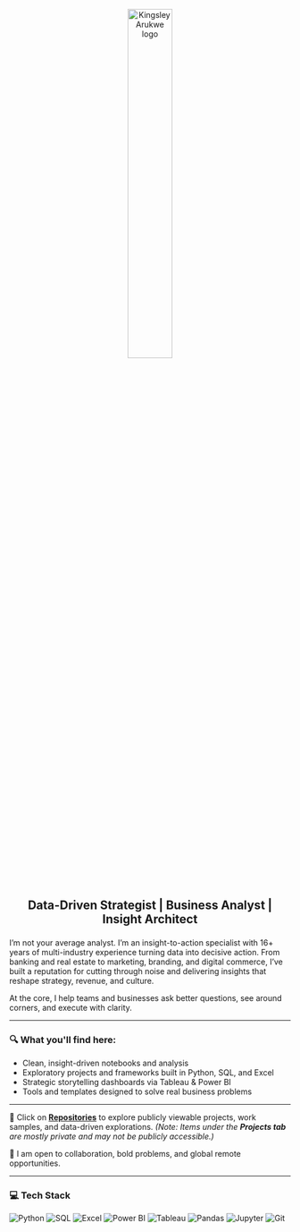 <p align="center">
<img src="https://github.com/user-attachments/assets/24911d03-2bb4-44e2-899c-50195d169eaa" alt="Kingsley Arukwe logo" width="40%" />
</p>

## <p align="center">Data-Driven Strategist | Business Analyst | Insight Architect</p>

I’m not your average analyst. I’m an insight-to-action specialist with 16+ years of multi-industry experience turning data into decisive action. From banking and real estate to marketing, branding, and digital commerce, I’ve built a reputation for cutting through noise and delivering insights that reshape strategy, revenue, and culture.

At the core, I help teams and businesses ask better questions, see around corners, and execute with clarity.

---

### 🔍 What you'll find here:
- Clean, insight-driven notebooks and analysis
- Exploratory projects and frameworks built in Python, SQL, and Excel
- Strategic storytelling dashboards via Tableau & Power BI
- Tools and templates designed to solve real business problems

---

📂 Click on **[Repositories](https://github.com/kingsleyarukwe?tab=repositories)** to explore publicly viewable projects, work samples, and data-driven explorations. *(Note: Items under the **Projects tab** are mostly private and may not be publicly accessible.)*

🧠 I am open to collaboration, bold problems, and global remote opportunities.

---

### 💻 Tech Stack
![Python](https://img.shields.io/badge/Python-3776AB?style=for-the-badge&logo=python&logoColor=white)
![SQL](https://img.shields.io/badge/SQL-4479A1?style=for-the-badge&logo=postgresql&logoColor=white)
![Excel](https://img.shields.io/badge/Microsoft_Excel-217346?style=for-the-badge&logo=microsoft-excel&logoColor=white)
![Power BI](https://img.shields.io/badge/Power_BI-F2C811?style=for-the-badge&logo=powerbi&logoColor=black)
![Tableau](https://img.shields.io/badge/Tableau-E97627?style=for-the-badge&logo=tableau&logoColor=white)
![Pandas](https://img.shields.io/badge/Pandas-150458?style=for-the-badge&logo=pandas&logoColor=white)
![Jupyter](https://img.shields.io/badge/Jupyter-F37626?style=for-the-badge&logo=jupyter&logoColor=white)
![Git](https://img.shields.io/badge/Git-F05032?style=for-the-badge&logo=git&logoColor=white)




<!--
## <p align="center"> 👋🏽 Data-Driven Strategist | Business Analyst | Insight Architect</p>

![KINGS LOGO MAIN small](https://github.com/user-attachments/assets/24911d03-2bb4-44e2-899c-50195d169eaa)
![KINGS LOGO MAIN](https://github.com/user-attachments/assets/64b4af1e-3dac-4ba2-8ad3-8a6887393a8b)
![KINGS LOGO MAIN](https://github.com/user-attachments/assets/ff96a7b5-c7a3-4fce-a1bc-141787964673)
![Github strip](https://github.com/user-attachments/assets/691b4cf9-bdc2-4cdf-9f4a-6df67c274b3c)
!<img src="https://github.com/user-attachments/assets/691b4cf9-bdc2-4cdf-9f4a-6df67c274b3c" alt="Kingsley Arukwe logo" width="auto%"/>

**kingsleyarukwe/kingsleyarukwe** is a ✨ _special_ ✨ repository because its `README.md` (this file) appears on your GitHub profile.

Here are some ideas to get you started:

- 🔭 I’m currently working on ...
- 🌱 I’m currently learning ...
- 👯 I’m looking to collaborate on ...
- 🤔 I’m looking for help with ...
- 💬 Ask me about ...
- 📫 How to reach me: ...
- 😄 Pronouns: ...
- ⚡ Fun fact: ...
-->

